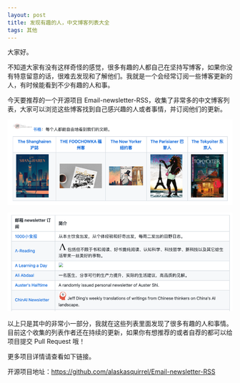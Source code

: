 ```yaml
---
layout: post
title: 发现有趣的人，中文博客列表大全
tags: 其他
---
```


大家好。

不知道大家有没有这样奇怪的感觉，很多有趣的人都自己在坚持写博客，如果你没有特意留意的话，很难去发现和了解他们。我就是一个会经常订阅一些博客更新的人，有时候能看到不少有趣的人和事。

今天要推荐的一个开源项目 Email-newsletter-RSS，收集了非常多的中文博客列表，大家可以浏览这些博客找到自己感兴趣的人或者事情，并订阅他们的更新。

![](https://raw.githubusercontent.com/ZhuPeng/pic/master/images/compress_image-20211121191849948.png)

![](https://raw.githubusercontent.com/ZhuPeng/pic/master/images/compress_image-20211121191516556.png)

以上只是其中的非常小一部分，我就在这些列表里面发现了很多有趣的人和事情。目前这个收集的列表作者还在持续的更新，如果你有想推荐的或者自荐的都可以给项目提交 Pull Request 哦！

更多项目详情请查看如下链接。

开源项目地址：https://github.com/alaskasquirrel/Email-newsletter-RSS
